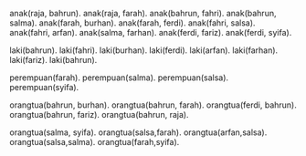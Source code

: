 anak(raja, bahrun).
anak(raja, farah).
anak(bahrun, fahri).
anak(bahrun, salma).
anak(farah, burhan).
anak(farah, ferdi).
anak(fahri, salsa).
anak(fahri, arfan).
anak(salma, farhan).
anak(ferdi, fariz).
anak(ferdi, syifa).

laki(bahrun).
laki(fahri).
laki(burhan).
laki(ferdi).
laki(arfan). 
laki(farhan).
laki(fariz).
laki(bahrun).

perempuan(farah).
perempuan(salma).
perempuan(salsa).
perempuan(syifa). 

orangtua(bahrun, burhan).
orangtua(bahrun, farah).
orangtua(ferdi, bahrun).
orangtua(bahrun, fariz).
orangtua(bahrun, raja).

orangtua(salma, syifa).
orangtua(salsa,farah).
orangtua(arfan,salsa).
orangtua(salsa,salma).
orangtua(farah,syifa).
